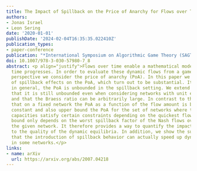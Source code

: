 ```yaml
---
title: The Impact of Spillback on the Price of Anarchy for Flows over Time
authors:
- Jonas Israel
- Leon Sering
date: '2020-01-01'
publishDate: '2024-02-04T16:35:35.022410Z'
publication_types:
- paper-conference
publication: "*International Symposium on Algorithmic Game Theory (SAGT'20)*"
doi: 10.1007/978-3-030-57980-7_8
abstract: <p align="justify">Flows over time enable a mathematical modeling of traffic that changes as
  time progresses. In order to evaluate these dynamic flows from a game theoretical
  perspective we consider the price of anarchy (PoA). In this paper we study the impact
  of spillback effects on the PoA, which turn out to be substantial. It is known that,
  in general, the PoA is unbounded in the spillback setting. We extend this by showing
  that it is still unbounded even when considering networks with unit edge capacities
  and that the Braess ratio can be arbitrarily large. In contrast to that, we show
  that on a fixed network the PoA as a function of the flow amount is bounded by a
  constant and also upper bound the PoA for the set of networks where the outflow
  capacities satisfy certain constraints depending on the quickest flow. This upper
  bound only depends on the worst spillback factor of the Nash flows over time of
  the given network. It therefore provides a way to quantify the impact of spillback
  to the quality of the dynamic equilibria. In addition, we show the surprising fact
  that the introduction of spillback behavior can actually speed up dynamic equilibria
  in some networks.</p>
links:
- name: arXiv
  url: https://arxiv.org/abs/2007.04218
---
```

